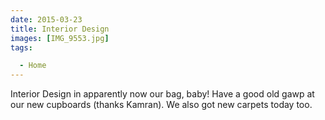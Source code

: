 ```yaml
---
date: 2015-03-23
title: Interior Design
images: [IMG_9553.jpg]
tags:

  - Home
---
```

Interior Design in apparently now our bag, baby! Have a good old gawp at our new cupboards (thanks Kamran). We also got new carpets today too. 